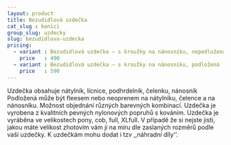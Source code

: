 ```yaml
---
layout: product
title: Bezudidlová uzdečka
cat_slug : konici
group_slug: uzdecky
slug: bezudidlova-uzdecka
pricing:
  - variant : Bezudidlová uzdečka – s kroužky na nánosníku, nepodložená
    price   : 490
  - variant : Bezudidlová uzdečka – s kroužky na nánosníku, podložená
    price   : 590
---
```


Uzdečka obsahuje nátylník, lícnice, podhrdelník, čelenku, nánosník
Podložená může být fleesem nebo neoprenem na nátylníku, čelence a na nánosníku. 
Možnost objednání různých barevných kombinací. 
Uzdečka je vyrobena z kvalitních pevných nylonových popruhů s kováním. 
Uzdečka je vyráběna ve velikostech pony, cob, full, XLfull. 
V případě že si nejste jisti, jakou máte velikost zhotovím vám jí na míru dle zaslaných rozměrů podle vaší uzdečky. 
K uzdečkám mohu dodat i tzv ,,náhradní díly‘‘.

